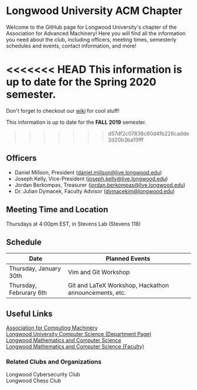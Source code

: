 # Longwood University ACM Chapter
Welcome to the GitHub page for Longwood University's chapter of the Association for Advanced Machinery! Here you will find all the information you need about the club, including officers, meeting times, semesterly schedules and events, contact information, and more!

<<<<<<< HEAD
This information is up to date for the **Spring 2020** semester.
=======
Don't forget to checkout our [wiki](https://github.com/longwoodacm/LUCSMACL/wiki) for cool stuff!

This information is up to date for the **FALL 2019** semester.
>>>>>>> d57df2c07838c60d4fb226cadde2d20b3ba15fff

## Officers
- Daniel Millson, President (daniel.millson@live.longwood.edu)
- Joseph Kelly, Vice-President (joseph.kelly@live.longwood.edu)
- Jordan Berkompas, Treasurer (jordan.berkompas@live.longwood.edu)
- Dr. Julian Dymacek, Faculty Advisor (dymacekjm@longwood.edu)

## Meeting Time and Location
Thursdays at 4:00pm EST, in Stevens Lab (Stevens 118)

## Schedule
|          Date          | Planned Events |
| ---------------------- | -------------- |
| Thursday, January 30th  | Vim and Git Workshop |
| Thursday, Februrary 6th | Git and LaTeX Workshop, Hackathon announcements, etc. |

## Useful Links
[Association for Computing Machinery](https://www.acm.org/) \
[Longwood University Computer Science (Department Page)](http://cs.longwood.edu/) \
[Longwood Mathematics and Computer Science](http://www.longwood.edu/mathematics/) \
[Longwood Mathematics and Computer Science (Faculty)](http://www.longwood.edu/mathematics/about/faculty-staff/)

### Related Clubs and Organizations
Longwood Cybersecurity Club \
Longwood Chess Club
